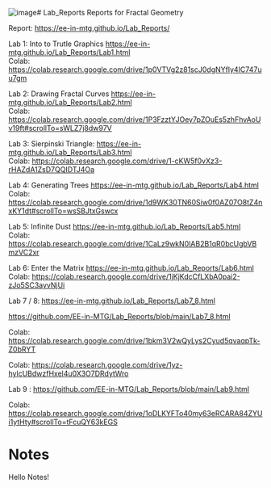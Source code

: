 ![image](https://github.com/user-attachments/assets/775e0fef-d836-46b6-938b-d965bbb2a613)# Lab_Reports
Reports for Fractal Geometry 



Report: https://ee-in-mtg.github.io/Lab_Reports/

Lab 1: Into to Trutle Graphics https://ee-in-mtg.github.io/Lab_Reports/Lab1.html        
   Colab:  https://colab.research.google.com/drive/1p0VTVg2z81scJ0dgNYfly4IC747uu7gm

Lab 2: Drawing Fractal Curves https://ee-in-mtg.github.io/Lab_Reports/Lab2.html   
   Colab: https://colab.research.google.com/drive/1P3FzztYJOey7pZOuEs5zhFhvAoUv19ft#scrollTo=sWLZ7j8dw97V

Lab 3: Sierpinski Triangle: https://ee-in-mtg.github.io/Lab_Reports/Lab3.html   
   Colab: https://colab.research.google.com/drive/1-cKW5f0vXz3-rHAZdA1ZsD7QQIDTJ4Oa
        
Lab 4: Generating Trees https://ee-in-mtg.github.io/Lab_Reports/Lab4.html          
   Colab: https://colab.research.google.com/drive/1d9WK30TN60Siw0f0AZ07O8tZ4nxKY1dt#scrollTo=wsSBJtxGswcx

Lab 5: Infinite Dust  https://ee-in-mtg.github.io/Lab_Reports/Lab5.html             
   Colab: https://colab.research.google.com/drive/1CaLz9wkN0lAB2B1qR0bcUgbVBmzVC2xr
   
Lab 6: Enter the Matrix https://ee-in-mtg.github.io/Lab_Reports/Lab6.html          
   Colab: https://colab.research.google.com/drive/1jKjKdcCfLXbA0pai2-zJo5SC3ayvNjUi

Lab 7 / 8: 
https://ee-in-mtg.github.io/Lab_Reports/Lab7_8.html

https://github.com/EE-in-MTG/Lab_Reports/blob/main/Lab7_8.html

   Colab: https://colab.research.google.com/drive/1bkm3V2wQyLys2Cyud5qvaqpTk-Z0bRYT
   
   Colab: https://colab.research.google.com/drive/1yz-hylcUBdwzfHxel4u0X3O7DRdytWro

Lab 9 :
https://github.com/EE-in-MTG/Lab_Reports/blob/main/Lab9.html

   Colab: https://colab.research.google.com/drive/1oDLKYFTo40my63eRCARA84ZYUi1ytHty#scrollTo=tFcuQY63kEGS

 



# Notes
Hello Notes!
